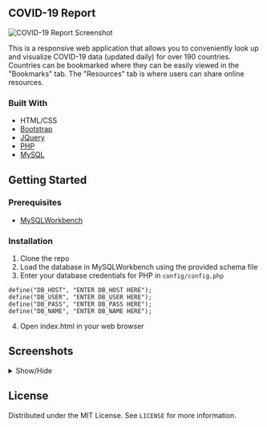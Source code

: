 ## COVID-19 Report

![COVID-19 Report Screenshot](https://user-images.githubusercontent.com/31317867/94897010-a60b2400-0443-11eb-945c-6c32f78fea6c.png)

This is a responsive web application that allows you to conveniently look up and visualize COVID-19 data (updated daily) for over 190 countries. Countries can be bookmarked where they can be easily viewed in the "Bookmarks" tab. The "Resources" tab is where users can share online resources.

### Built With
* HTML/CSS
* [Bootstrap](https://getbootstrap.com/)
* [JQuery](https://jquery.com/)
* [PHP](https://www.php.net/)
* [MySQL](https://www.mysql.com/)

<!-- GETTING STARTED -->
## Getting Started

### Prerequisites
* [MySQLWorkbench](https://www.mysql.com/products/workbench/)

### Installation

1. Clone the repo
2. Load the database in MySQLWorkbench using the provided schema file
3. Enter your database credentials for PHP in `config/config.php`
```JS
define("DB_HOST", "ENTER DB_HOST HERE");
define("DB_USER", "ENTER DB_USER HERE");
define("DB_PASS", "ENTER DB_PASS HERE");
define("DB_NAME", "ENTER DB_NAME HERE");
```
4. Open index.html in your web browser

## Screenshots

<details><summary>Show/Hide</summary>
<p>

### Home
![image](https://user-images.githubusercontent.com/31317867/94899433-2764b580-0448-11eb-9dfa-0c6b80413af1.png)

### Resources
![image](https://user-images.githubusercontent.com/31317867/94899696-980bd200-0448-11eb-86b4-82f37d988d36.png)

### Bookmarks
![image](https://user-images.githubusercontent.com/31317867/94899803-c7bada00-0448-11eb-9665-02f26e80f0a7.png)
![image](https://user-images.githubusercontent.com/31317867/94904803-bc6bac80-0450-11eb-83b5-5f05fc4b7619.png)

</p>
</details>


<!-- LICENSE -->
## License

Distributed under the MIT License. See `LICENSE` for more information.
